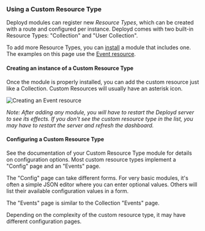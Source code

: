 <!--{
  title: 'Installing a Module',
  tags: ['resource type', 'module']
}-->

### Using a Custom Resource Type

Deployd modules can register new *Resource Types*, which can be created with a route and configured per instance. Deployd comes with two built-in Resource Types: "Collection" and "User Collection". 

To add more Resource Types, you can [install](./installing-modules) a module that includes one. The examples on this page use the [Event resource](./official/route-event.md).

#### Creating an instance of a Custom Resource Type

Once the module is properly installed, you can add the custom resource just like a Collection. Custom Resources will usually have an asterisk <i class="icon-asterisk"></i> icon. 

![Creating an Event resource](/tutorials/resource-type/creating-custom-resource.png)

*Note: After adding any module, you will have to restart the Deployd server to see its effects. If you don't see the custom resource type in the list, you may have to restart the server and refresh the dashboard.*

#### Configuring a Custom Resource Type

See the documentation of your Custom Resource Type module for details on configuration options. Most custom resource types implement a "Config" page and an "Events" page.

The "Config" page can take different forms. For very basic modules, it's often a simple JSON editor where you can enter optional values. Others will list their available configuration values in a form.

The "Events" page is similar to the Collection "Events" page.

Depending on the complexity of the custom resource type, it may have different configuration pages.